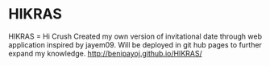 # HIKRAS 
HIKRAS = Hi Crush
Created my own version of  invitational date through web application inspired by jayem09. Will be deployed in git hub pages to further expand my knowledge. http://benipayoj.github.io/HIKRAS/
